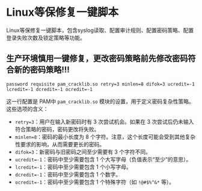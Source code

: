 # Linux等保修复一键脚本
Linux等保修复一键脚本，包含syslog读取、配置审计规则、配置密码策略、配置登录失败次数及锁定策略等功能。
## 生产环境慎用一键修复，更改密码策略前先修改密码符合新的密码策略!!!
```shell
password requisite pam_cracklib.so retry=3 minlen=8 difok=3 ucredit=-1 lcredit=-1 dcredit=-1 ocredit=-1
```

这一行配置是 PAM中 `pam_cracklib.so` 模块的设置，用于定义密码复杂性策略。这些选项的含义：

* `retry=3`：用户在输入新密码时有 3 次尝试机会。如果在 3 次尝试后仍未输入符合策略的密码，密码更改将失败。
* `minlen=8`：密码的最小长度为 8 个字符。注意，这个长度可能会受到其他复杂性要求的影响，从而需要更长的密码。
* `difok=3`：新密码与旧密码之间至少需要有 3 个字符不同。
* `ucredit=-1`：密码中至少需要包含 1 个大写字母（负值表示“至少”的意思）。
* `lcredit=-1`：密码中至少需要包含 1 个小写字母。
* `dcredit=-1`：密码中至少需要包含 1 个数字。
* `ocredit=-1`：密码中至少需要包含 1 个特殊字符（如 `!@#$%^&*` 等）。

